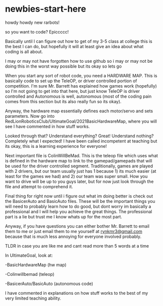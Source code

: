 # newbies-start-here
howdy howdy new rarbots!


so you want to code? Epiccccc!


Basically until I can figure out how to get of my 3-5 class at college this is the best I can do, but hopefully it will at least give an idea
about what coding is all about. 

I may or may not have forgotten how to use github so i may or may not be doing this in the worst way possible but its okay so lets go

When you start any sort of robot code, you need a HARDWARE MAP. This is basically code to set up the TeleOP, or driver controlled portion of competition.
I'm sure Mr. Barrett has explained how games work (hopefully) so I'm not going to get into that here, but just know TeleOP is driver controlled and
Autonomous is well, autonomous (most of the coding pain comes from this section but its also really fun so its okay).

Anyway, the hardware map essentially defines each motor/servo and sets parameters. Now go into RedLionRoboticsClub/UltimateGoal/2021BasicHardwareMap, where you will see I have commented in how stuff works.

Looked through that? Understand everything? Great! Understand nothing? Completely what I expected! I have been called incompetent at teaching but its okay, this is a learning experience for everyone!

Next important file is ColinWillBeMad. This is the teleop file which uses what is defined in the hardware map to link to the gamepad/gamepads that will be used for the driver controlled segment. Traditionally, games are played with 2 drivers, but our team usually just has 1 because 1) its much easier (at least for the games we had) and 2) our team was super small. How you want to drive will be up to you guys later, but for now just look through the file and attempt to comprehend it.

Final thing for right now until i figure out what im doing better is check out the BasicerAuto and BasicAuto files. These will be the important things you will need to probably learn how to do good, but dont worry im basically a professional and I will help you achieve the great things. The professional part is a lie but trust me I know whats up for the most part. 

Anyway, if you have questions you can either bother Mr. Barrett to email them to me or just email them to me yourself at rynkmr3@gmail.com because that is much less annoying for everyone involved probably. 



TLDR in case you are like me and cant read more than 5 words at a time

In UltimateGoal, look at:

-BasicHardwareMap (hw map)

-Colinwillbemad (teleop)

-BasicerAuto/BasicAuto (autonomous code)


I have commented in explanations on how stuff works to the best of my very limited teaching ability.
